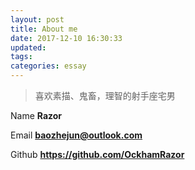 ```yaml
---
layout:	post
title: About me
date: 2017-12-10 16:30:33
updated:
tags:	
categories: essay	
---
```

>喜欢素描、鬼畜，理智的射手座宅男


Name
**Razor**

Email
**baozhejun@outlook.com**

Github
**https://github.com/OckhamRazor**







